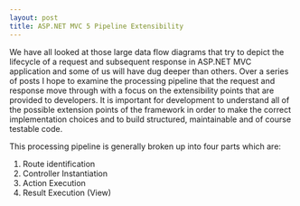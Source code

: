 ```yaml
---
layout: post
title: ASP.NET MVC 5 Pipeline Extensibility
---
```


We have all looked at those large data flow diagrams that try to depict the lifecycle of a request and subsequent response in ASP.NET MVC application and some of us will have  dug deeper than others.  Over a series of posts I hope to examine the processing pipeline that the request and response move through with a focus on the extensibility points that are provided to developers.  It is important for development to understand all of the possible extension points of the framework in order to make the correct implementation choices and to build structured, maintainable and of course testable code.

This processing pipeline is generally broken up into four parts which are:

1. Route identification
2. Controller Instantiation
3. Action Execution
4. Result Execution (View)


